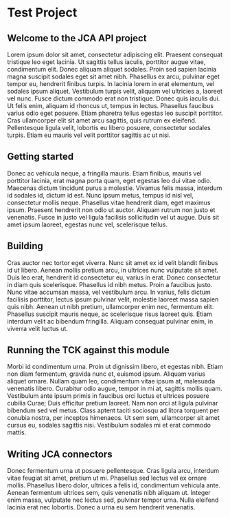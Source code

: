 # Test Project

## Welcome to the JCA API project

Lorem ipsum dolor sit amet, consectetur adipiscing elit. Praesent consequat tristique leo eget lacinia. Ut sagittis tellus iaculis, porttitor augue vitae, condimentum elit. Donec aliquam aliquet sodales. Proin sed sapien lacinia magna suscipit sodales eget sit amet nibh. Phasellus ex arcu, pulvinar eget tempor eu, hendrerit finibus turpis. In lacinia lorem in erat elementum, vel sodales ipsum aliquet. Vestibulum turpis velit, aliquam vel ultricies a, laoreet vel nunc. Fusce dictum commodo erat non tristique. Donec quis iaculis dui. Ut felis enim, aliquam id rhoncus ut, tempus in lectus. Phasellus faucibus varius odio eget posuere. Etiam pharetra tellus egestas leo suscipit porttitor. Cras ullamcorper elit sit amet arcu sagittis, quis rutrum ex eleifend. Pellentesque ligula velit, lobortis eu libero posuere, consectetur sodales turpis. Etiam eu mauris vel velit porttitor sagittis ac ut nisi.

## Getting started

Donec ac vehicula neque, a fringilla mauris. Etiam finibus, mauris vel porttitor lacinia, erat magna porta quam, eget egestas leo dui vitae odio. Maecenas dictum tincidunt purus a molestie. Vivamus felis massa, interdum id sodales id, dictum id est. Nunc ipsum metus, tempus id nisl vel, consectetur mollis neque. Phasellus vitae hendrerit diam, eget maximus ipsum. Praesent hendrerit non odio ut auctor. Aliquam rutrum non justo et venenatis. Fusce in justo vel ligula facilisis sollicitudin vel ut augue. Duis sit amet ipsum laoreet, egestas nunc vel, scelerisque tellus.

## Building

Cras auctor nec tortor eget viverra. Nunc sit amet ex id velit blandit finibus id ut libero. Aenean mollis pretium arcu, in ultrices nunc vulputate sit amet. Duis leo erat, hendrerit id consectetur eu, varius in erat. Donec consectetur in diam quis scelerisque. Phasellus id nibh metus. Proin a faucibus justo. Nunc vitae accumsan massa, vel vestibulum arcu. In varius, felis dictum facilisis porttitor, lectus ipsum pulvinar velit, molestie laoreet massa sapien quis nibh. Aenean ut nibh pretium, ullamcorper enim nec, fermentum elit. Phasellus suscipit mauris neque, ac scelerisque risus laoreet quis. Etiam interdum velit ac bibendum fringilla. Aliquam consequat pulvinar enim, in viverra velit luctus ut.

## Running the TCK against this module

Morbi id condimentum urna. Proin ut dignissim libero, et egestas nibh. Etiam non diam fermentum, gravida nunc et, euismod ipsum. Aliquam varius aliquet ornare. Nullam quam leo, condimentum vitae ipsum at, malesuada venenatis libero. Curabitur odio augue, tempor in mi at, sagittis mollis quam. Vestibulum ante ipsum primis in faucibus orci luctus et ultrices posuere cubilia Curae; Duis efficitur pretium laoreet. Nam non orci at ligula pulvinar bibendum sed vel metus. Class aptent taciti sociosqu ad litora torquent per conubia nostra, per inceptos himenaeos. Ut sem sem, ullamcorper sit amet cursus eu, sodales sagittis nisi. Vestibulum sodales mi et erat commodo mattis.

## Writing JCA connectors

Donec fermentum urna ut posuere pellentesque. Cras ligula arcu, interdum vitae feugiat sit amet, pretium ut mi. Phasellus sed lectus vel ex ornare mollis. Phasellus libero dolor, ultrices a felis id, condimentum vehicula ante. Aenean fermentum ultrices sem, quis venenatis nibh aliquam ut. Integer enim massa, vulputate nec lectus sed, pulvinar tempor urna. Nulla eleifend lacinia erat nec lobortis. Donec a urna eu sem hendrerit venenatis.

